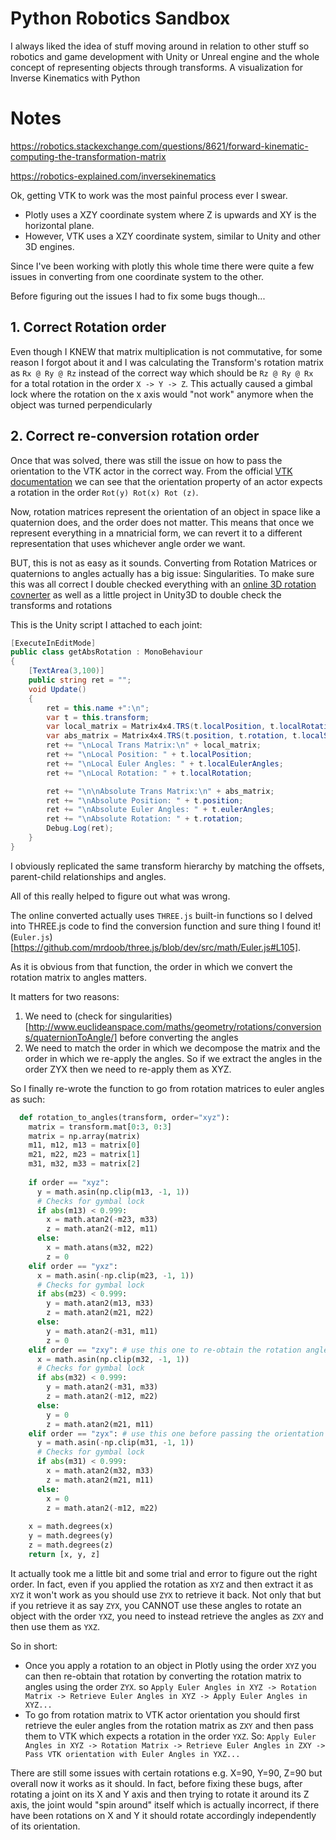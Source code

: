 # Python Robotics Sandbox
I always liked the idea of stuff moving around in relation to other stuff so robotics and game development with Unity or Unreal engine and the whole concept of representing objects through transforms.
A visualization for Inverse Kinematics with Python


# Notes

https://robotics.stackexchange.com/questions/8621/forward-kinematic-computing-the-transformation-matrix

https://robotics-explained.com/inversekinematics

Ok, getting VTK to work was the most painful process ever I swear.

- Plotly uses a XZY coordinate system where Z is upwards and XY is the horizontal plane.
- However, VTK uses a XZY coordinate system, similar to Unity and other 3D engines.

Since I've been working with plotly this whole time there were quite a few issues in converting from one coordinate system to the other.

Before figuring out the issues I had to fix some bugs though...
## 1. Correct Rotation order
Even though I KNEW that matrix multiplication is not commutative, for some reason I forgot about it and I was calculating the Transform's rotation matrix as `Rx @ Ry @ Rz` instead of the correct way which should be `Rz @ Ry @ Rx` for a total rotation in the order `X -> Y -> Z`.
This actually caused a gimbal lock where the rotation on the x axis would "not work" anymore when the object was turned perpendicularly

## 2. Correct re-conversion rotation order
Once that was solved, there was still the issue on how to pass the orientation to the VTK actor in the correct way.
From the official [VTK documentation](https://vtk.org/doc/release/5.0/html/a01919.html) we can see that the orientation property of an actor expects a rotation in the order `Rot(y) Rot(x) Rot (z)`.

Now, rotation matrices represent the orientation of an object in space like a quaternion does, and the order does not matter. This means that once we represent everything in a mnatricial form, we can revert it to a different representation that uses whichever angle order we want.

BUT, this is not as easy as it sounds. Converting from Rotation Matrices or quaternions to angles actually has a big issue: Singularities.
To make sure this was all correct I double checked everything with an [online 3D rotation covnerter](https://www.andre-gaschler.com/rotationconverter/) as well as a little project in Unity3D to double check the transforms and rotations

This is the Unity script I attached to each joint:

```CS
[ExecuteInEditMode]
public class getAbsRotation : MonoBehaviour
{
    [TextArea(3,100)]
    public string ret = "";
    void Update()
    {
        ret = this.name +":\n";
        var t = this.transform;
        var local_matrix = Matrix4x4.TRS(t.localPosition, t.localRotation, t.localScale);
        var abs_matrix = Matrix4x4.TRS(t.position, t.rotation, t.localScale);
        ret += "\nLocal Trans Matrix:\n" + local_matrix;
        ret += "\nLocal Position: " + t.localPosition;
        ret += "\nLocal Euler Angles: " + t.localEulerAngles;
        ret += "\nLocal Rotation: " + t.localRotation;

        ret += "\n\nAbsolute Trans Matrix:\n" + abs_matrix;
        ret += "\nAbsolute Position: " + t.position;
        ret += "\nAbsolute Euler Angles: " + t.eulerAngles;
        ret += "\nAbsolute Rotation: " + t.rotation;
        Debug.Log(ret);
    }
}
```

I obviously replicated the same transform hierarchy by matching the offsets, parent-child relationships and angles.

All of this really helped to figure out what was wrong.

The online converted actually uses `THREE.js` built-in functions so I delved into THREE.js code to find the conversion function and sure thing I found it! (`Euler.js`)[https://github.com/mrdoob/three.js/blob/dev/src/math/Euler.js#L105].

As it is obvious from that function, the order in which we convert the rotation matrix to angles matters.

It matters for two reasons:
1. We need to (check for singularities)[http://www.euclideanspace.com/maths/geometry/rotations/conversions/quaternionToAngle/] before converting the angles 
2. We need to match the order in which we decompose the matrix and the order in which we re-apply the angles. So if we extract the angles in the order ZYX then we need to re-apply them as XYZ.

So I finally re-wrote the function to go from rotation matrices to euler angles as such:

```python
  def rotation_to_angles(transform, order="xyz"):
    matrix = transform.mat[0:3, 0:3]
    matrix = np.array(matrix)
    m11, m12, m13 = matrix[0]
    m21, m22, m23 = matrix[1]
    m31, m32, m33 = matrix[2]
    
    if order == "xyz":
      y = math.asin(np.clip(m13, -1, 1))
      # Checks for gymbal lock
      if abs(m13) < 0.999:
        x = math.atan2(-m23, m33)
        z = math.atan2(-m12, m11)
      else:
        x = math.atans(m32, m22)
        z = 0
    elif order == "yxz":
      x = math.asin(-np.clip(m23, -1, 1))
      # Checks for gymbal lock
      if abs(m23) < 0.999:
        y = math.atan2(m13, m33)
        z = math.atan2(m21, m22)
      else:
        y = math.atan2(-m31, m11)
        z = 0
    elif order == "zxy": # use this one to re-obtain the rotation angles after applying them to plotly
      x = math.asin(np.clip(m32, -1, 1))
      # Checks for gymbal lock
      if abs(m32) < 0.999:
        y = math.atan2(-m31, m33)
        z = math.atan2(-m12, m22)
      else:
        y = 0
        z = math.atan2(m21, m11)
    elif order == "zyx": # use this one before passing the orientation to VTK actors
      y = math.asin(-np.clip(m31, -1, 1))
      # Checks for gymbal lock
      if abs(m31) < 0.999:
        x = math.atan2(m32, m33)
        z = math.atan2(m21, m11)
      else:
        x = 0
        z = math.atan2(-m12, m22)
      
    x = math.degrees(x)
    y = math.degrees(y)
    z = math.degrees(z)
    return [x, y, z]
```

It actually took me a little bit and some trial and error to figure out the right order.
In fact, even if you applied the rotation as `XYZ` and then extract it as `XYZ` it won't work as you should use `ZYX` to retrieve it back. Not only that but if you retrieve it as say `ZYX`, you CANNOT use these angles to rotate an object with the order `YXZ`, you need to instead retrieve the angles as `ZXY` and then use them as `YXZ`.

So in short:
- Once you apply a rotation to an object in Plotly using the order `XYZ` you can then re-obtain that rotation by converting the rotation matrix to angles using the order `ZYX`. so `Apply Euler Angles in XYZ -> Rotation Matrix -> Retrieve Euler Angles in XYZ -> Apply Euler Angles in XYZ...`
- To go from rotation matrix to VTK actor orientation you should first retrieve the euler angles from the rotation matrix as `ZXY` and then pass them to VTK which expects a rotation in the order `YXZ`. So: `Apply Euler Angles in XYZ -> Rotation Matrix -> Retrieve Euler Angles in ZXY -> Pass VTK orientation with Euler Angles in YXZ...`

There are still some issues with certain rotations e.g. X=90, Y=90, Z=90 but overall now it works as it should.
In fact, before fixing these bugs, after rotating a joint on its X and Y axis and then trying to rotate it around its Z axis, the joint would "spin around" itself which is actually incorrect, if there have been rotations on X and Y it should rotate accordingly independently of its orientation.